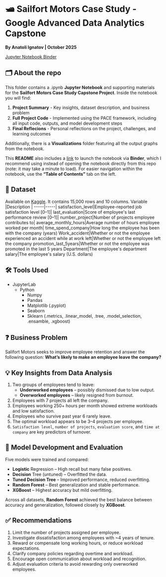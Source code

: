 # 🛥️ Sailfort Motors Case Study - Google Advanced Data Analytics Capstone

**By Anatoli Ignatov | October 2025**

[Jupyter Notebook Binder](https://mybinder.org/v2/gh/Ignatimus/data-analysis-portfolio/HEAD?urlpath=%2Fdoc%2Ftree%2FSailfort-Motors-Case-Study%2FCapstone+Project+Salifort+Motors+Jupyter+Notebook.ipynb) 
  
## 🗂️ About the repo
This folder contains a .ipynb **Jupyter Notebook** and supporting materials for the **Sailfort Motors Case Study Capstone Project**. Inside the notebook you will find:
1. **Project Summary** - Key insights, dataset description, and business problem
2. **Full Project Code** - Implemented using the PACE framework, including all input code, outputs, and model development steps
3. **Final Reflecions** - Personal reflections on the project, challenges, and learning outcomes

Additionally, there is a **Visualizations** folder featuring all the output graphs from the notebook.

This **README** also includes a [link](https://mybinder.org/v2/gh/Ignatimus/data-analysis-portfolio/HEAD?urlpath=%2Fdoc%2Ftree%2FSailfort-Motors-Case-Study%2FCapstone+Project+Salifort+Motors+Jupyter+Notebook.ipynb) to launch the notebook via **Binder**, which I recommend using instead of opening the notebook directly from this repo (note: it may take a minute to load). For easier navigation within the notebook, use the **“Table of Contents”** tab on the left.

## 📎 Dataset
Available on [Kaggle](https://www.kaggle.com/datasets/mfaisalqureshi/hr-analytics-and-job-prediction?select=HR_comma_sep.csv). It contains 15,000 rows and 10 columns. 
Variable  |Description |
-----|-----|
satisfaction_level|Employee-reported job satisfaction level [0&ndash;1]|
last_evaluation|Score of employee's last performance review [0&ndash;1]|
number_project|Number of projects employee contributes to|
average_monthly_hours|Average number of hours employee worked per month|
time_spend_company|How long the employee has been with the company (years)
Work_accident|Whether or not the employee experienced an accident while at work
left|Whether or not the employee left the company
promotion_last_5years|Whether or not the employee was promoted in the last 5 years
Department|The employee's department
salary|The employee's salary (U.S. dollars)

## 🛠️ Tools Used
* JupyterLab
   * Python
      * Numpy
      * Pandas
      * Matplotlib (.pyplot)
      * Seaborn
      * Sklearn (.metrics, .linear_model, .tree, .model_selection, .ensamble, .xgboost)

## ❓ Business Problem
Salifort Motors seeks to improve employee retention and answer the following question:
**What’s likely to make an employee leave the company?**

## 💡 Key Insights from Data Analysis
1. Two groups of employees tend to leave:
    * **Underworked employees** – possibly dismissed due to low output.
    * **Overworked employees** – likely resigned from burnout.
2. Employees with 7 projects all left the company.
3. Employees working 250+ hours per month showed extreme workloads and low satisfaction.
4. Employees who survive past year 6 rarely leave.
5. The optimal workload appears to be 3–4 projects per employee.
6. `Satisfaction level`, `number of projects`, `evaluation score`, and `time at company` are key predictors of turnover.

## 🧠 Model Development and Evaluation
Five models were trained and compared:
* **Logistic** Regression – High recall but many false positives.
* **Decision** Tree (untuned) – Overfitted the data.
* **Tuned Decision Tree** – Improved performance, reduced overfitting.
* **Random Forest** – Best generalization and stable performance.
* **XGBoost** – Highest accuracy but mild overfitting.

Across all datasets, **Random Forest** achieved the best balance between accuracy and generalization, followed closely by **XGBoost**.

## ✅ Recommendations
1. Limit the number of projects assigned per employee.
2. Investigate dissatisfaction among employees with ~4 years of tenure.
3. Reward or compensate long working hours, or reduce workload expectations.
4. Clarify company policies regarding overtime and workload.
5. Encourage open communication about workload and recognition.
6. Adjust evaluation criteria to avoid rewarding only overworked employees.

